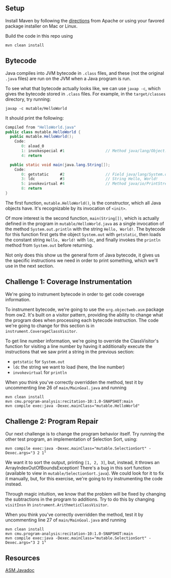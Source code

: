 ## Setup

Install Maven by
following the [directions](https://maven.apache.org/install.html) from Apache
or using your favored package installer on Mac or Linux.

Build the code in this repo using
```[shell script]
mvn clean install
```

## Bytecode

Java compiles into JVM bytecode in `.class` files, and these (not the original
`.java` files) are run on the JVM when a Java program is run.

To see what that bytecode actually looks like, we can use `javap -c`, which
gives the bytecode stored in `.class` files. For example, in the 
`target/classes` directory, try running:
```shell script
javap -c mutable/HelloWorld
```
It should print the following:
```java
Compiled from "HelloWorld.java"
public class mutable.HelloWorld {
  public mutable.HelloWorld();
    Code:
       0: aload_0
       1: invokespecial #1                  // Method java/lang/Object."<init>":()V
       4: return

  public static void main(java.lang.String[]);
    Code:
       0: getstatic     #2                  // Field java/lang/System.out:Ljava/io/PrintStream;
       3: ldc           #3                  // String Hello, World!
       5: invokevirtual #4                  // Method java/io/PrintStream.println:(Ljava/lang/String;)V
       8: return
}
```

The first function, `mutable.HelloWorld()`, is the constructor, which all
Java objects have. It's recognizable by its invocation of `<init>`. 

Of more interest is the second function, `main(String[])`, which is actually defined in the
program in `mutable/HelloWorld.java` as a single invocation of the method
`System.out.println` with the string `Hello, World!`. The bytecode for this
function first gets the object `System.out` with `getstatic`, then loads the
constant string `Hello, World!` with `ldc`, and finally invokes the `println`
method from `System.out` before returning.

Not only does this show us the general form of Java bytecode, it gives us the
specific instructions we need in order to print something, which we'll use
in the next section.

## Challenge 1: Coverage Instrumentation

We're going to instrument bytecode in order to get code coverage information.

To instrument bytecode, we're going to use the `org.objectweb.asm` package from
ow2. It's built on a visitor pattern, providing the ability to change what the 
program does when processing each bytecode instruction. The code we're going
to change for this section is in `instrument.CoverageClassVisitor`.

To get line number information, we're going to override the ClassVisitor's
function for visiting a line number by having it additionally execute the
instructions that we saw print a string in the previous section:
- `getstatic` for `System.out`
- `ldc` the string we want to load (here, the line number)
- `invokevirtual` for `println`

When you think you've correctly overridden the method, test it by uncommenting
line 26 of `main/MainGoal.java` and running
```shell script
mvn clean install
mvn cmu.program-analysis:recitation-10:1.0-SNAPSHOT:main
mvn compile exec:java -Dexec.mainClass="mutable.HelloWorld"
```

## Challenge 2: Program Repair

Our next challenge is to change the program behavior itself. Try running the
other test program, an implementation of Selection Sort, using:
```shell script
mvn compile exec:java -Dexec.mainClass="mutable.SelectionSort" -Dexec.args="3 2 1"
```
We want it to sort the output, printing `[1, 2, 3]`, but, instead, it throws an
ArrayIndexOutOfBoundsException! There's a bug in this sort function (available
to view in `mutable/SelectionSort.java`). We could look for it to fix it 
manually, but, for this exercise, we're going to try instrumenting the code
instead.

Through magic intuition, we know that the problem will be fixed by changing the
subtractions in the program to additions. Try to do this by changing
`visitInsn` in `instrument.ArithmeticClassVisitor`.

When you think you've correctly overridden the method, test it by uncommenting
line 27 of `main/MainGoal.java` and running
```shell script
mvn clean install
mvn cmu.program-analysis:recitation-10:1.0-SNAPSHOT:main
mvn compile exec:java -Dexec.mainClass="mutable.SelectionSort" -Dexec.args="3 2 1"
```

## Resources
[ASM Javadoc](https://asm.ow2.io/javadoc/index.html)
